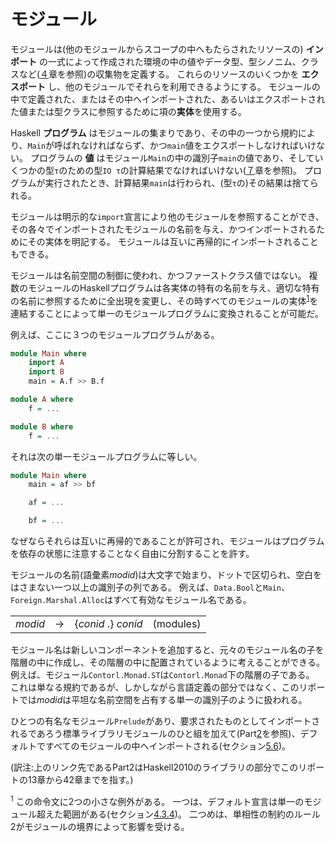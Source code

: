 # モジュール

モジュールは(他のモジュールからスコープの中へもたらされたリソースの) **インポート** の一式によって作成された環境の中の値やデータ型、型シノニム、クラスなど([４](./4-declarations-and-bindings.md)章を参照)の収集物を定義する。
これらのリソースのいくつかを **エクスポート** し、他のモジュールでそれらを利用できるようにする。
モジュールの中で定義された、またはその中へインポートされた、あるいはエクスポートされた値または型クラスに参照するために項の**実体**を使用する。

Haskell **プログラム** はモジュールの集まりであり、その中の一つから規約により、`Main`が呼ばれなければならず、かつ`main`値をエクスポートしなければいけない。
プログラムの **値** はモジュール`Main`の中の識別子`main`の値であり、そしていくつかの型`τ`のための型`IO τ`の計算結果でなければいけない([７](./7-basic-input-output.md)章を参照)。
プログラムが実行されたとき、計算結果`main`は行わられ、(型`τ`の)その結果は捨てられる。

モジュールは明示的な`import`宣言により他のモジュールを参照することができ、
その各々でインポートされたモジュールの名前を与え、かつインポートされるためにその実体を明記する。
モジュールは互いに再帰的にインポートされることもできる。

モジュールは名前空間の制御に使われ、かつファーストクラス値ではない。
複数のモジュールのHaskellプログラムは各実体の特有の名前を与え、適切な特有の名前に参照するために全出現を変更し、その時すべてのモジュールの実体<sup><a href="#footnote-1">1</a></sup>を連結することによって単一のモジュールプログラムに変換されることが可能だ。

例えば、ここに３つのモジュールプログラムがある。

```hs
module Main where  
	import A  
	import B  
	main = A.f >> B.f  

module A where  
	f = ...  

module B where  
	f = ... 
```

それは次の単一モジュールプログラムに等しい。

```hs
module Main where  
	main = af >> bf  

	af = ...  

	bf = ... 
```

なぜならそれらは互いに再帰的であることが許可され、モジュールはプログラムを依存の状態に注意することなく自由に分割することを許す。

モジュールの名前(語彙素<em>modid</em>)は大文字で始まり、ドットで区切られ、空白をはさまない一つ以上の識別子の列である。
例えば、`Data.Bool`と`Main`、`Foreign.Marshal.Alloc`はすべて有効なモジュール名である。

|||||
|--|--|--|--|
|<em>modid</em>|→|{<em>conid</em> .} <em>conid</em>|(modules)|

モジュール名は新しいコンポーネントを追加すると、元々のモジュール名の子を階層の中に作成し、その階層の中に配置されているように考えることができる。
例えば、モジュール`Contorl.Monad.ST`は`Contorl.Monad`下の階層の子である。
これは単なる規約であるが、しかしながら言語定義の部分ではなく、このリポートでは<em>modid</em>は平坦な名前空間を占有する単一の識別子のように扱われる。

ひとつの有名なモジュール`Prelude`があり、要求されたものとしてインポートされるであろう標準ライブラリモジュールのひと組を加えて(Part[2](https://www.haskell.org/onlinereport/haskell2010/haskellpa2.html#x20-192000II)を参照)、デフォルトですべてのモジュールの中へインポートされる(セクション[5.6](#標準Prelude))。

(訳注:上のリンク先であるPart2はHaskell2010のライブラリの部分でこのリポートの13章から42章までを指す。)

<a name="footnote-1"><sup>1</sup></a> この命令文に2つの小さな例外がある。
一つは、デフォルト宣言は単一のモジュール超えた範囲がある(セクション[4.3.4](./4-declarations-and-bindings.md#曖昧な型とオーバーロードされた数値演算子の既定値))。
二つめは、単相性の制約のルール2がモジュールの境界によって影響を受ける。

